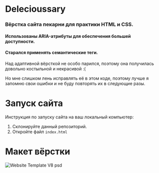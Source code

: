 # Delecioussary
### Вёрстка сайта пекарни для практики HTML и CSS. 
#### Использованы ARIA-атрибуты для обеспечения большей доступности.
#### Старался применять семантические теги.
Над адаптивной вёрсткой не особо парился, поэтому она получилась довольно костыльной и некрасивой :( 

Но мне слишком лень исправлять её в этом коде, поэтому лучше я запомню свои ошибки и не буду повторять их в следующие разы.

# Запуск сайта
Инструкция по запуску сайта на ваш локальный компьютер:
   1. Склонируйте данный репозиторий.
   2. Откройте файл ```index.html```
   
 # Макет вёрстки
 ![Website Template V8 psd](https://user-images.githubusercontent.com/94256853/236705306-228c624f-bb34-4952-904a-408492f080d1.png)
